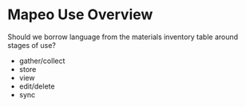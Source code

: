 # Mapeo Use Overview

Should we borrow language from the materials inventory table around stages of use?

* gather/collect
* store
* view
* edit/delete
* sync







